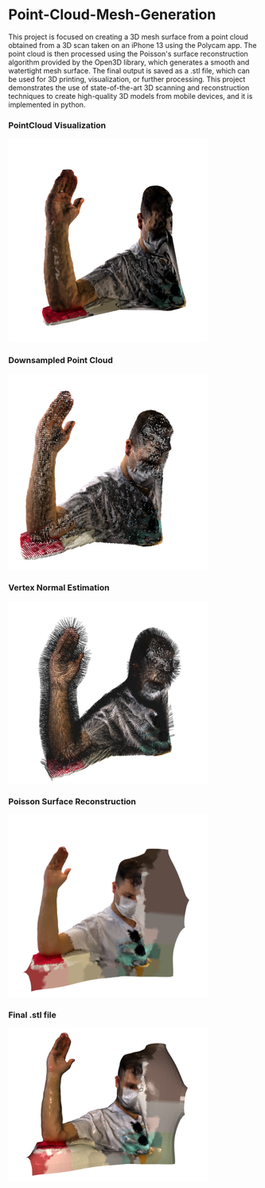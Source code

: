 # Point-Cloud-Mesh-Generation
This project is focused on creating a 3D mesh surface from a point cloud obtained from a 3D scan taken on an iPhone 13 using the Polycam app. The point cloud is then processed using the Poisson's surface reconstruction algorithm provided by the Open3D library, which generates a smooth and watertight mesh surface. The final output is saved as a .stl file, which can be used for 3D printing, visualization, or further processing. This project demonstrates the use of state-of-the-art 3D scanning and reconstruction techniques to create high-quality 3D models from mobile devices, and it is implemented in python.

### PointCloud Visualization
<img src="PolyCam_PointCloud.png" width="400"> 

### Downsampled Point Cloud
<img src="downsample_cloud.png" width="400"> 

### Vertex Normal Estimation
<img src="vertex_normal.png" width="400">

### Poisson Surface Reconstruction
<img src="poisson_reconstruction.png" width="400">

### Final .stl file
<img src="stl_file.png" width="400"> 
